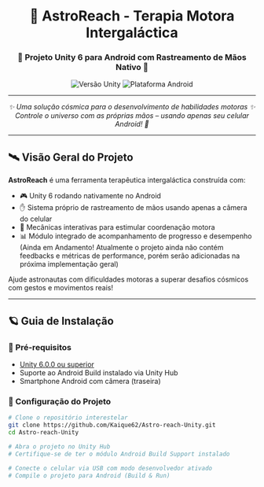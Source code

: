 <div align="center">
  <h1>🚀 AstroReach - Terapia Motora Intergaláctica</h1>
  <h3>🌌 Projeto Unity 6 para Android com Rastreamento de Mãos Nativo 🌠</h3>
  <img src="https://img.shields.io/badge/Unity-6.0.0-000000?logo=unity" alt="Versão Unity">
  <img src="https://img.shields.io/badge/Plataforma-Android-green?logo=android" alt="Plataforma Android">
</div>

---

<div align="center">
  <em>✨ Uma solução cósmica para o desenvolvimento de habilidades motoras ✨<br>
  Controle o universo com as próprias mãos – usando apenas seu celular Android! 🌟</em>
</div>

---

## 🛰 Visão Geral do Projeto
**AstroReach** é uma ferramenta terapêutica intergaláctica construída com:
- 🎮 Unity 6 rodando nativamente no Android
- ✋ Sistema próprio de rastreamento de mãos usando apenas a câmera do celular
- 🧠 Mecânicas interativas para estimular coordenação motora
- 📊 Módulo integrado de acompanhamento de progresso e desempenho (Ainda em Andamento! Atualmente o projeto ainda não contém feedbacks e métricas de performance, porém serão adicionadas na próxima implementação geral)

Ajude astronautas com dificuldades motoras a superar desafios cósmicos com gestos e movimentos reais!

---

## 🪐 Guia de Instalação

### 🚀 Pré-requisitos
- [Unity 6.0.0 ou superior](https://unity.com/releases/editor)
- Suporte ao Android Build instalado via Unity Hub
- Smartphone Android com câmera (traseira)

### 🔭 Configuração do Projeto

```bash
# Clone o repositório interestelar
git clone https://github.com/Kaique62/Astro-reach-Unity.git
cd Astro-reach-Unity

# Abra o projeto no Unity Hub
# Certifique-se de ter o módulo Android Build Support instalado

# Conecte o celular via USB com modo desenvolvedor ativado
# Compile o projeto para Android (Build & Run)
